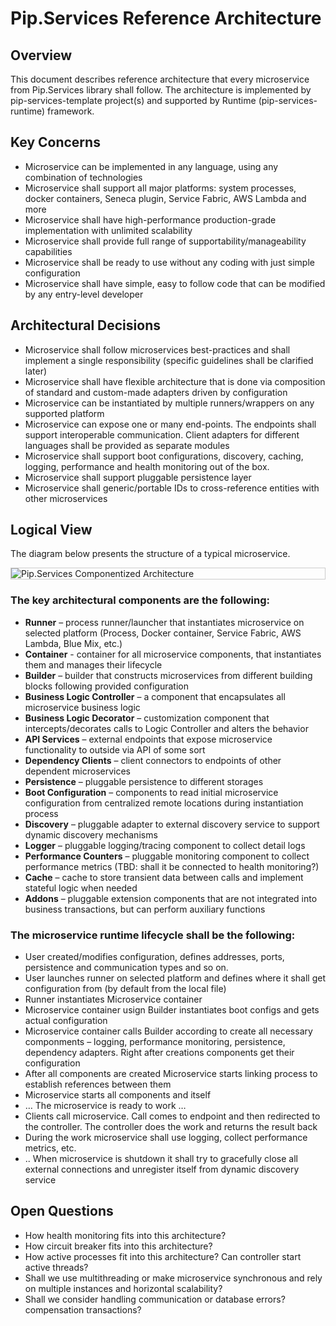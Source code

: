 # Pip.Services Reference Architecture

## Overview

This document describes reference architecture that every microservice from Pip.Services library shall follow.
The architecture is implemented by pip-services-template project(s) and supported by Runtime (pip-services-runtime) framework.

## Key Concerns

- Microservice can be implemented in any language, using any combination of technologies
- Microservice shall support all major platforms: system processes, docker containers, Seneca plugin, Service Fabric, AWS Lambda and more
- Microservice shall have high-performance production-grade implementation with unlimited scalability
- Microservice shall provide full range of supportability/manageability capabilities
- Microservice shall be ready to use without any coding with just simple configuration
- Microservice shall have simple, easy to follow code that can be modified by any entry-level developer

## Architectural Decisions

- Microservice shall follow microservices best-practices and shall implement a single responsibility (specific guidelines shall be clarified later)
- Microservice shall have flexible architecture that is done via composition of standard and custom-made adapters driven by configuration
- Microservice can be instantiated by multiple runners/wrappers on any supported platform
- Microservice can expose one or many end-points. The endpoints shall support interoperable communication. Client adapters for different languages shall be provided as separate modules
- Microservice shall support boot configurations, discovery, caching, logging, performance and health monitoring out of the box.
- Microservice shall support pluggable persistence layer
- Microservice shall generic/portable IDs to cross-reference entities with other microservices

## Logical View

The diagram below presents the structure of a typical microservice.

<div style="border: 1px solid #ccc">
  <img src="https://github.com/pip-services/pip-services/blob/master/design/ComponentizedArchitecture.png" alt="Pip.Services Componentized Architecture" style="display:block;">
</div>

### The key architectural components are the following:

- **Runner** – process runner/launcher that instantiates microservice on selected platform (Process, Docker container, Service Fabric, AWS Lambda, Blue Mix, etc.)
- **Container** - container for all microservice components, that instantiates them and manages their lifecycle
- **Builder** – builder that constructs microservices from different building blocks following provided configuration
- **Business Logic Controller** – a component that encapsulates all microservice business logic
- **Business Logic Decorator** – customization component that intercepts/decorates calls to Logic Controller and alters the behavior
- **API Services** – external endpoints that expose microservice functionality to outside via API of some sort
- **Dependency Clients** – client connectors to endpoints of other dependent microservices
- **Persistence** – pluggable persistence to different storages
- **Boot Configuration** – components to read initial microservice configuration from centralized remote locations during instantiation process
- **Discovery** – pluggable adapter to external discovery service to support dynamic discovery mechanisms
- **Logger** – pluggable logging/tracing component to collect detail logs
- **Performance Counters** – pluggable monitoring component to collect performance metrics (TBD: shall it be connected to health monitoring?)
- **Cache** – cache to store transient data between calls and implement stateful logic when needed
- **Addons** – pluggable extension components that are not integrated into business transactions, but can perform auxiliary functions 

### The microservice runtime lifecycle shall be the following:

- User created/modifies configuration, defines addresses, ports, persistence and communication types and so on.
- User launches runner on selected platform and defines where it shall get configuration from (by default from the local file)
- Runner instantiates Microservice container
- Microservice container usign Builder instantiates boot configs and gets actual configuration
- Microservice container calls Builder according to create all necessary componments – logging, performance monitoring, persistence, dependency adapters. Right after creations components get their configuration
- After all components are created Microservice starts linking process to establish references between them
- Microservice starts all components and itself
- … The microservice is ready to work …
- Clients call microservice. Call comes to endpoint and then redirected to the controller. The controller does the work and returns the result back
- During the work microservice shall use logging, collect performance metrics, etc.
- .. When microservice is shutdown it shall try to gracefully close all external connections and unregister itself from dynamic discovery service

## Open Questions

- How health monitoring fits into this architecture?
- How circuit breaker fits into this architecture?
- How active processes fit into this architecture? Can controller start active threads?
- Shall we use multithreading or make microservice synchronous and rely on multiple instances and horizontal scalability?
- Shall we consider handling communication or database errors? compensation transactions?